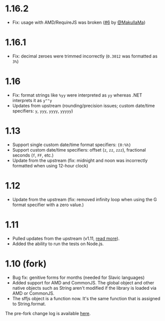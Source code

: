 ﻿# 1.16.2

- Fix: usage with AMD/RequireJS was broken ([#6](https://github.com/thorn0/sffjs/pull/6) by [@MakullaMa](https://github.com/MakullaMa))

# 1.16.1

- Fix: decimal zeroes were trimmed incorrectly (`0.3012` was formatted as `3%`)

# 1.16

- Fix: format strings like `%yy` were interpreted as `yy` whereas .NET interprets it as `y""y`
- Updates from upstream (rounding/precision issues; custom date/time specifiers: `y`, `yyy`, `yyyy`, `yyyyy`)

# 1.13

- Support single custom date/time format specifiers: `{0:%h}`
- Support custom date/time specifiers: offset (`z`, `zz`, `zzz`), fractional seconds (`f`, `FF`, etc.)
- Update from the upstream (fix: midnight and noon was incorrectly formatted when using 12-hour clock)

# 1.12

- Update from the upstream (fix: removed infinity loop when using the G format specifier with a zero value.)

# 1.11

- Pulled updates from the upstream (v1.11, [read more](https://github.com/dmester/sffjs/releases)).
- Added the ability to run the tests on Node.js.

# 1.10 (fork)

- Bug fix: genitive forms for months (needed for Slavic languages)
- Added support for AMD and CommonJS. The global object and other native
  objects such as String aren't modified if the library is loaded
  via AMD or CommonJS.
- The sffjs object is a function now. It's the same function that is
  assigned to String.format.

The pre-fork change log is available [here](https://github.com/dmester/sffjs/releases).
